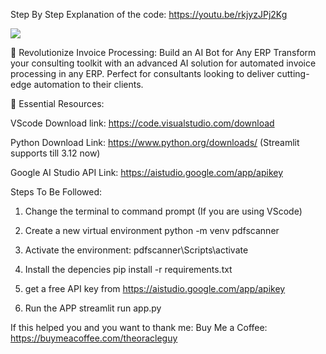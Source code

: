 Step By Step Explanation of the code: 
https://youtu.be/rkjyzJPj2Kg

[<img src="https://github.com/user-attachments/assets/1fac348c-0150-47ac-a135-d652e266fb58">]([https://link-to-your-URL/](https://youtu.be/rkjyzJPj2Kg))

🔧 Revolutionize Invoice Processing: Build an AI Bot for Any ERP
Transform your consulting toolkit with an advanced AI solution for automated invoice processing in any ERP. Perfect for consultants looking to deliver cutting-edge automation to their clients. 

🔗 Essential Resources:

VScode Download link: https://code.visualstudio.com/download

Python Download Link: https://www.python.org/downloads/
(Streamlit supports till 3.12 now)


Google AI Studio API Link: https://aistudio.google.com/app/apikey



Steps To Be Followed:
1. Change the terminal to command prompt (If you are using VScode)
2. Create a new virtual environment
	python -m venv pdfscanner
3. Activate the environment:
	pdfscanner\Scripts\activate
4. Install the depencies
    pip install -r requirements.txt

5. get a free API key from https://aistudio.google.com/app/apikey
6. Run the APP
streamlit run app.py

If this helped you and you want to thank me:
Buy Me a Coffee: 
https://buymeacoffee.com/theoracleguy
